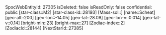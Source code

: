 ﻿---
location: [28.08,-14.05,200]
type: Station
tags:
- astro/Star

---
SpocWebEntityId: 27305
isDeleted: false
isReadOnly: false
confidential: public
[star-class::M2]
[star-class-id::28193]
[Mass-sol::]
[name::Scheat]
[geo-alt::200]
[geo-lon::-14.05]
[geo-lat::28.08]
[geo-lon-v::0.014]
[geo-lat-v::0.14]
[bright-min::23]
[bright-max::27]
[Zodiac-index::2]
[ZodiacId::28144]
[NextStarId::27385]

